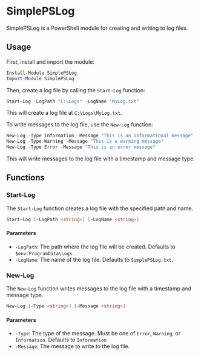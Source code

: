 # SimplePSLog

SimplePSLog is a PowerShell module for creating and writing to log files.

## Usage

First, install and import the module:

```powershell
Install-Module SimplePSLog
Import-Module SimplePSLog
```

Then, create a log file by calling the `Start-Log` function:

```powershell
Start-Log -LogPath "C:\Logs" -LogName "MyLog.txt"
```

This will create a log file at `C:\Logs\MyLog.txt`.

To write messages to the log file, use the `New-Log` function:

```powershell
New-Log -Type Information -Message "This is an informational message"
New-Log -Type Warning -Message "This is a warning message"
New-Log -Type Error -Message "This is an error message"
```

This will write messages to the log file with a timestamp and message type.

## Functions

### Start-Log

The `Start-Log` function creates a log file with the specified path and name.

```powershell
Start-Log [-LogPath <string>] [-LogName <string>]
```

#### Parameters

- `-LogPath`: The path where the log file will be created. Defaults to `$env:ProgramData\Logs`.
- `-LogName`: The name of the log file. Defaults to `SimplePSLog.txt`.

### New-Log

The `New-Log` function writes messages to the log file with a timestamp and message type.

```powershell
New-Log [-Type <string>] [-Message <string>]
```

#### Parameters

- `-Type`: The type of the message. Must be one of `Error`, `Warning`, or `Information`. Defaults to `Information`
- `-Message`: The message to write to the log file.